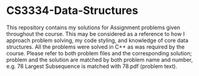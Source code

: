 # CS3334-Data-Structures

This repository contains my solutions for Assignment problems given throughout the course. 
This may be considered as a reference to how I approach problem solving, my code styling, and knowledge of core data structures. 
All the problems were solved in C++ as was required by the course.
Please refer to both problem files and the corresponding solution; 
problem and the solution are matched by both problem name and number, e.g. 78 Largest Subsequence is matched with 78.pdf (problem text).
